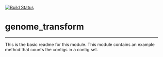 [![Build Status](https://travis-ci.org/janakakbase/genome_transform.svg?branch=master)](https://travis-ci.org/janakakbase/genome_transform)

# genome_transform
---

This is the basic readme for this module. This module contains an example method that counts the contigs in a contig set.